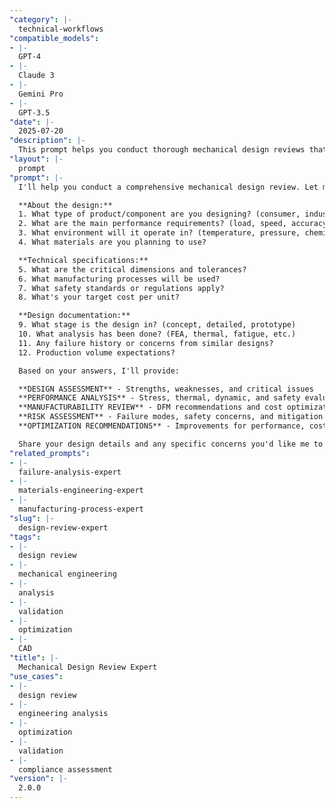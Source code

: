 ```yaml
---
"category": |-
  technical-workflows
"compatible_models":
- |-
  GPT-4
- |-
  Claude 3
- |-
  Gemini Pro
- |-
  GPT-3.5
"date": |-
  2025-07-20
"description": |-
  This prompt helps you conduct thorough mechanical design reviews that ensure safety, performance, manufacturability, and cost-effectiveness through systematic engineering analysis.
"layout": |-
  prompt
"prompt": |-
  I'll help you conduct a comprehensive mechanical design review. Let me gather information about your design:

  **About the design:**
  1. What type of product/component are you designing? (consumer, industrial, automotive, etc.)
  2. What are the main performance requirements? (load, speed, accuracy, life)
  3. What environment will it operate in? (temperature, pressure, chemicals, outdoor/indoor)
  4. What materials are you planning to use?

  **Technical specifications:**
  5. What are the critical dimensions and tolerances?
  6. What manufacturing processes will be used?
  7. What safety standards or regulations apply?
  8. What's your target cost per unit?

  **Design documentation:**
  9. What stage is the design in? (concept, detailed, prototype)
  10. What analysis has been done? (FEA, thermal, fatigue, etc.)
  11. Any failure history or concerns from similar designs?
  12. Production volume expectations?

  Based on your answers, I'll provide:

  **DESIGN ASSESSMENT** - Strengths, weaknesses, and critical issues
  **PERFORMANCE ANALYSIS** - Stress, thermal, dynamic, and safety evaluations
  **MANUFACTURABILITY REVIEW** - DFM recommendations and cost optimization
  **RISK ASSESSMENT** - Failure modes, safety concerns, and mitigation strategies
  **OPTIMIZATION RECOMMENDATIONS** - Improvements for performance, cost, and reliability

  Share your design details and any specific concerns you'd like me to focus on.
"related_prompts":
- |-
  failure-analysis-expert
- |-
  materials-engineering-expert
- |-
  manufacturing-process-expert
"slug": |-
  design-review-expert
"tags":
- |-
  design review
- |-
  mechanical engineering
- |-
  analysis
- |-
  validation
- |-
  optimization
- |-
  CAD
"title": |-
  Mechanical Design Review Expert
"use_cases":
- |-
  design review
- |-
  engineering analysis
- |-
  optimization
- |-
  validation
- |-
  compliance assessment
"version": |-
  2.0.0
---
```

